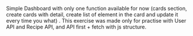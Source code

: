 Simple Dashboard with only one function available for now (cards section, create cards with detail, create list of element in the card and update it every time you what) . This exercise was made only for practise with User API and Recipe API, and API first + fetch with js structure.
